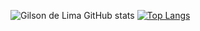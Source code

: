 ![Gilson de Lima GitHub stats](https://github-readme-stats.vercel.app/api?username=delimagoncalves&theme=dark&show_icons=true)
[![Top Langs](https://github-readme-stats.vercel.app/api/top-langs/?username=delimagoncalves&layout=compact)](https://github.com/anuraghazra/github-readme-stats)
